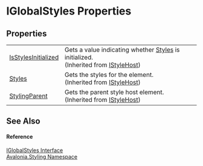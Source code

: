 # IGlobalStyles Properties




## Properties
<table>
<tr>
<td><a href="P_Avalonia_Styling_IStyleHost_IsStylesInitialized">IsStylesInitialized</a></td>
<td>Gets a value indicating whether <a href="P_Avalonia_Styling_IStyleHost_Styles">Styles</a> is initialized.<br />(Inherited from <a href="T_Avalonia_Styling_IStyleHost">IStyleHost</a>)</td>
</tr>
<tr>
<td><a href="P_Avalonia_Styling_IStyleHost_Styles">Styles</a></td>
<td>Gets the styles for the element.<br />(Inherited from <a href="T_Avalonia_Styling_IStyleHost">IStyleHost</a>)</td>
</tr>
<tr>
<td><a href="P_Avalonia_Styling_IStyleHost_StylingParent">StylingParent</a></td>
<td>Gets the parent style host element.<br />(Inherited from <a href="T_Avalonia_Styling_IStyleHost">IStyleHost</a>)</td>
</tr>
</table>

## See Also


#### Reference
<a href="T_Avalonia_Styling_IGlobalStyles">IGlobalStyles Interface</a>  
<a href="N_Avalonia_Styling">Avalonia.Styling Namespace</a>  
